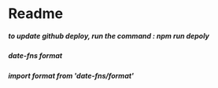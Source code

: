 # Readme

##### to update github deploy, run the command : npm run depoly

##### date-fns format 
##### import format from 'date-fns/format'
